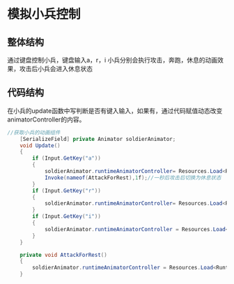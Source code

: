 # 模拟小兵控制

## 整体结构

通过键盘控制小兵，键盘输入a，r，i 小兵分别会执行攻击，奔跑，休息的动画效果，攻击后小兵会进入休息状态

## 代码结构

在小兵的update函数中写判断是否有键入输入，如果有，通过代码赋值动态改变animatorController的内容。

```c#
//获取小兵的动画组件
    [SerializeField] private Animator soldierAnimator;
    void Update()
    {
        if (Input.GetKey("a"))
        {
            soldierAnimator.runtimeAnimatorController= Resources.Load<RuntimeAnimatorController>("animation/Attack");//攻击
            Invoke(nameof(AttackForRest),1f);//一秒后攻击后切换为休息状态
        }
        if (Input.GetKey("r"))
        {
            soldierAnimator.runtimeAnimatorController= Resources.Load<RuntimeAnimatorController>("animation/Run"); // 奔跑
        }
        if (Input.GetKey("i"))
        {
            soldierAnimator.runtimeAnimatorController = Resources.Load<RuntimeAnimatorController>("animation/Rest");//休息
        }
    }

    private void AttackForRest()
    {
        soldierAnimator.runtimeAnimatorController = Resources.Load<RuntimeAnimatorController>("animation/Rest");//休息
    }
```

